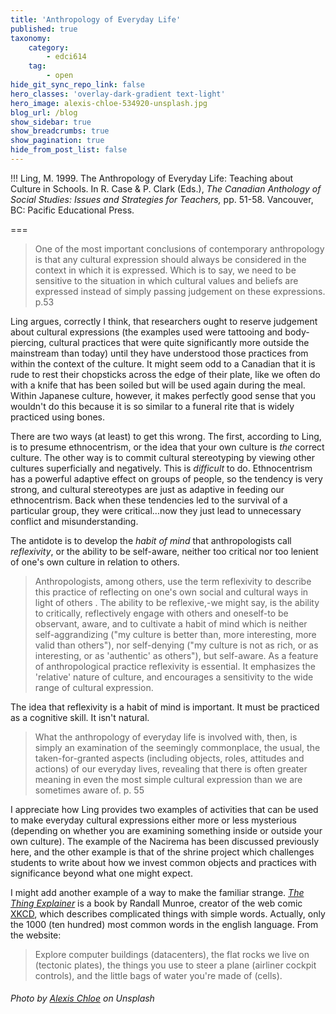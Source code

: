 ```yaml
---
title: 'Anthropology of Everyday Life'
published: true
taxonomy:
    category:
        - edci614
    tag:
        - open
hide_git_sync_repo_link: false
hero_classes: 'overlay-dark-gradient text-light'
hero_image: alexis-chloe-534920-unsplash.jpg
blog_url: /blog
show_sidebar: true
show_breadcrumbs: true
show_pagination: true
hide_from_post_list: false
---
```


!!! Ling, M. 1999. The Anthropology of Everyday Life: Teaching about Culture in Schools. In R. Case & P. Clark (Eds.), *The Canadian Anthology of Social Studies: Issues and Strategies for Teachers,* pp. 51-58. Vancouver, BC: Pacific Educational Press.

===

> One of the most important conclusions of contemporary anthropology is that any cultural expression should always be considered in the context in which it is expressed. Which is to say, we need to be sensitive to
the situation in which cultural values and beliefs are expressed instead of simply passing judgement on these
expressions. p.53

Ling argues, correctly I think, that researchers ought to reserve judgement about cultural expressions (the examples used were tattooing and body-piercing, cultural practices that were quite significantly more outside the mainstream than today) until they have understood those practices from within the context of the culture. It might seem odd to a Canadian that it is rude to rest their chopsticks across the edge of their plate, like we often do with a knife that has been soiled but will be used again during the meal. Within Japanese culture, however, it makes perfectly good sense that you wouldn't do this because it is so similar to a funeral rite that is widely practiced using bones.

There are two ways (at least) to get this wrong. The first, according to Ling, is to presume ethnocentrism, or the idea that your own culture is *the* correct culture. The other way is to commit cultural stereotyping by viewing other cultures superficially and negatively. This is *difficult* to do. Ethnocentrism has a powerful adaptive effect on groups of people, so the tendency is very strong, and cultural stereotypes are just as adaptive in feeding our ethnocentrism. Back when these tendencies led to the survival of a particular group, they were critical...now they just lead to unnecessary conflict and misunderstanding.

The antidote is to develop the *habit of mind* that anthropologists call *reflexivity*, or the ability to be self-aware, neither too critical nor too lenient of one's own culture in relation to others.

> Anthropologists, among others, use the term reflexivity to describe this practice of reflecting on one's own
social and cultural ways in light of others . The ability to be reflexive,-we might say, is the ability to critically, reflectively engage with others and oneself-to be observant, aware, and to cultivate a habit of mind which is neither self-aggrandizing ("my culture is better than, more interesting, more valid than others"), nor self-denying ("my culture is not as rich, or as interesting, or as
'authentic' as others"), but self-aware. As a feature of anthropological practice reflexivity is essential. It emphasizes the 'relative' nature of culture, and encourages a sensitivity to the wide range of cultural expression.

The idea that reflexivity is a habit of mind is important. It must be practiced as a cognitive skill. It isn't natural.

> What the anthropology of everyday life is involved with, then, is simply an examination of the seemingly
commonplace, the usual, the taken-for-granted aspects (including objects, roles, attitudes and actions) of our
everyday lives, revealing that there is often greater meaning in even the most simple cultural expression
than we are sometimes aware of. p. 55

I appreciate how Ling provides two examples of activities that can be used to make everyday cultural expressions either more or less mysterious (depending on whether you are examining something inside or outside your own culture). The example of the Nacirema has been discussed previously here, and the other example is that of the shrine project which challenges students to write about how we invest common objects and practices with significance beyond what one might expect.

I might add another example of a way to make the familiar strange. [*The Thing Explainer*](https://xkcd.com/thing-explainer/#thebook) is a book by Randall Munroe, creator of the web comic [XKCD](https://xkcd.com), which describes complicated things with simple words. Actually, only the 1000 (ten hundred) most common words in the english language. From the website:
> Explore computer buildings (datacenters), the flat rocks we live on (tectonic plates), the things you use to steer a plane (airliner cockpit controls), and the little bags of water you're made of (cells).


###### Photo by [Alexis Chloe](https://unsplash.com/photos/dD75iU5UAU4) on Unsplash

